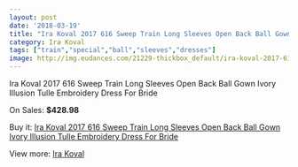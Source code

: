 ```yaml
---
layout: post
date: '2018-03-19'
title: "Ira Koval 2017 616 Sweep Train Long Sleeves Open Back Ball Gown Ivory Illusion Tulle Embroidery Dress For Bride"
category: Ira Koval
tags: ["train","special","ball","sleeves","dresses"]
image: http://img.eudances.com/21229-thickbox_default/ira-koval-2017-616-sweep-train-long-sleeves-open-back-ball-gown-ivory-illusion-tulle-embroidery-dress-for-bride.jpg
---
```

Ira Koval 2017 616 Sweep Train Long Sleeves Open Back Ball Gown Ivory Illusion Tulle Embroidery Dress For Bride

On Sales: **$428.98**
<a href="https://www.eudances.com/en/ira-koval/6482-ira-koval-2017-616-sweep-train-long-sleeves-open-back-ball-gown-ivory-illusion-tulle-embroidery-dress-for-bride.html"><amp-img layout="responsive" width="600" height="600" src="//img.eudances.com/21229-thickbox_default/ira-koval-2017-616-sweep-train-long-sleeves-open-back-ball-gown-ivory-illusion-tulle-embroidery-dress-for-bride.jpg" alt="Ira Koval 2017 616 Sweep Train Long Sleeves Open Back Ball Gown Ivory Illusion Tulle Embroidery Dress For Bride 0" /></a>
<a href="https://www.eudances.com/en/ira-koval/6482-ira-koval-2017-616-sweep-train-long-sleeves-open-back-ball-gown-ivory-illusion-tulle-embroidery-dress-for-bride.html"><amp-img layout="responsive" width="600" height="600" src="//img.eudances.com/21236-thickbox_default/ira-koval-2017-616-sweep-train-long-sleeves-open-back-ball-gown-ivory-illusion-tulle-embroidery-dress-for-bride.jpg" alt="Ira Koval 2017 616 Sweep Train Long Sleeves Open Back Ball Gown Ivory Illusion Tulle Embroidery Dress For Bride 1" /></a>
<a href="https://www.eudances.com/en/ira-koval/6482-ira-koval-2017-616-sweep-train-long-sleeves-open-back-ball-gown-ivory-illusion-tulle-embroidery-dress-for-bride.html"><amp-img layout="responsive" width="600" height="600" src="//img.eudances.com/21235-thickbox_default/ira-koval-2017-616-sweep-train-long-sleeves-open-back-ball-gown-ivory-illusion-tulle-embroidery-dress-for-bride.jpg" alt="Ira Koval 2017 616 Sweep Train Long Sleeves Open Back Ball Gown Ivory Illusion Tulle Embroidery Dress For Bride 2" /></a>
<a href="https://www.eudances.com/en/ira-koval/6482-ira-koval-2017-616-sweep-train-long-sleeves-open-back-ball-gown-ivory-illusion-tulle-embroidery-dress-for-bride.html"><amp-img layout="responsive" width="600" height="600" src="//img.eudances.com/21234-thickbox_default/ira-koval-2017-616-sweep-train-long-sleeves-open-back-ball-gown-ivory-illusion-tulle-embroidery-dress-for-bride.jpg" alt="Ira Koval 2017 616 Sweep Train Long Sleeves Open Back Ball Gown Ivory Illusion Tulle Embroidery Dress For Bride 3" /></a>
<a href="https://www.eudances.com/en/ira-koval/6482-ira-koval-2017-616-sweep-train-long-sleeves-open-back-ball-gown-ivory-illusion-tulle-embroidery-dress-for-bride.html"><amp-img layout="responsive" width="600" height="600" src="//img.eudances.com/21233-thickbox_default/ira-koval-2017-616-sweep-train-long-sleeves-open-back-ball-gown-ivory-illusion-tulle-embroidery-dress-for-bride.jpg" alt="Ira Koval 2017 616 Sweep Train Long Sleeves Open Back Ball Gown Ivory Illusion Tulle Embroidery Dress For Bride 4" /></a>
<a href="https://www.eudances.com/en/ira-koval/6482-ira-koval-2017-616-sweep-train-long-sleeves-open-back-ball-gown-ivory-illusion-tulle-embroidery-dress-for-bride.html"><amp-img layout="responsive" width="600" height="600" src="//img.eudances.com/21232-thickbox_default/ira-koval-2017-616-sweep-train-long-sleeves-open-back-ball-gown-ivory-illusion-tulle-embroidery-dress-for-bride.jpg" alt="Ira Koval 2017 616 Sweep Train Long Sleeves Open Back Ball Gown Ivory Illusion Tulle Embroidery Dress For Bride 5" /></a>
<a href="https://www.eudances.com/en/ira-koval/6482-ira-koval-2017-616-sweep-train-long-sleeves-open-back-ball-gown-ivory-illusion-tulle-embroidery-dress-for-bride.html"><amp-img layout="responsive" width="600" height="600" src="//img.eudances.com/21231-thickbox_default/ira-koval-2017-616-sweep-train-long-sleeves-open-back-ball-gown-ivory-illusion-tulle-embroidery-dress-for-bride.jpg" alt="Ira Koval 2017 616 Sweep Train Long Sleeves Open Back Ball Gown Ivory Illusion Tulle Embroidery Dress For Bride 6" /></a>
<a href="https://www.eudances.com/en/ira-koval/6482-ira-koval-2017-616-sweep-train-long-sleeves-open-back-ball-gown-ivory-illusion-tulle-embroidery-dress-for-bride.html"><amp-img layout="responsive" width="600" height="600" src="//img.eudances.com/21230-thickbox_default/ira-koval-2017-616-sweep-train-long-sleeves-open-back-ball-gown-ivory-illusion-tulle-embroidery-dress-for-bride.jpg" alt="Ira Koval 2017 616 Sweep Train Long Sleeves Open Back Ball Gown Ivory Illusion Tulle Embroidery Dress For Bride 7" /></a>

Buy it: [Ira Koval 2017 616 Sweep Train Long Sleeves Open Back Ball Gown Ivory Illusion Tulle Embroidery Dress For Bride](https://www.eudances.com/en/ira-koval/6482-ira-koval-2017-616-sweep-train-long-sleeves-open-back-ball-gown-ivory-illusion-tulle-embroidery-dress-for-bride.html "Ira Koval 2017 616 Sweep Train Long Sleeves Open Back Ball Gown Ivory Illusion Tulle Embroidery Dress For Bride")

View more: [Ira Koval](https://www.eudances.com/en/104-ira-koval "Ira Koval")